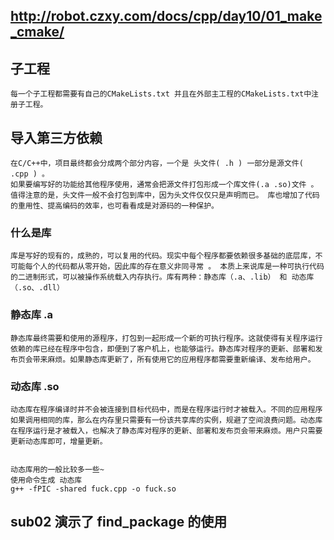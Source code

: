 ## http://robot.czxy.com/docs/cpp/day10/01_make_cmake/


## 子工程  
    每一个子工程都需要有自己的CMakeLists.txt 并且在外部主工程的CMakeLists.txt中注册子工程。


## 导入第三方依赖
    在C/C++中，项目最终都会分成两个部分内容，一个是 头文件( .h ) 一部分是源文件( .cpp ) 。 
    如果要编写好的功能给其他程序使用，通常会把源文件打包形成一个库文件(.a .so)文件 。 值得注意的是，头文件一般不会打包到库中，因为头文件仅仅只是声明而已。 库也增加了代码的重用性、提高编码的效率，也可看看成是对源码的一种保护。

### 什么是库
    库是写好的现有的，成熟的，可以复用的代码。现实中每个程序都要依赖很多基础的底层库，不可能每个人的代码都从零开始，因此库的存在意义非同寻常 。 本质上来说库是一种可执行代码的二进制形式，可以被操作系统载入内存执行。库有两种：静态库（.a、.lib） 和 动态库（.so、.dll）

### 静态库 .a 
    静态库最终需要和使用的源程序，打包到一起形成一个新的可执行程序。这就使得有关程序运行依赖的库已经在程序中包含，即便到了客户机上，也能够运行。静态库对程序的更新、部署和发布页会带来麻烦。如果静态库更新了，所有使用它的应用程序都需要重新编译、发布给用户。 


### 动态库 .so
    动态库在程序编译时并不会被连接到目标代码中，而是在程序运行时才被载入。不同的应用程序如果调用相同的库，那么在内存里只需要有一份该共享库的实例，规避了空间浪费问题。动态库在程序运行是才被载入，也解决了静态库对程序的更新、部署和发布页会带来麻烦。用户只需要更新动态库即可，增量更新。


    动态库用的一般比较多一些~
    使用命令生成 动态库  
    g++ -fPIC -shared fuck.cpp -o fuck.so

## sub02 演示了 find_package 的使用  



